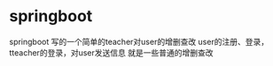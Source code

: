# springboot
springboot 写的一个简单的teacher对user的增删查改
            user的注册、登录，tteacher的登录，对user发送信息
            就是一些普通的增删查改
